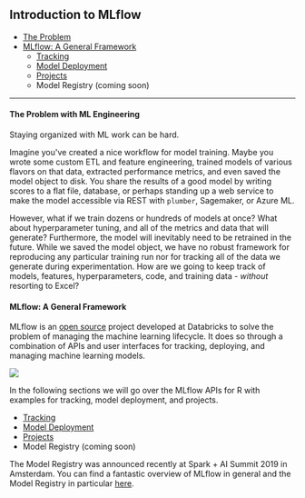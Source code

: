 
## Introduction to MLflow

* [The Problem](the-problem-with-ml-engineering)
* [MLflow: A General Framework](mlflow-a-general-framework)
  * [Tracking](https://github.com/marygracemoesta/R-User-Guide/blob/master/MLflow/tracking.md)
  * [Model Deployment](https://github.com/marygracemoesta/R-User-Guide/blob/master/MLflow/model_deployment.md)
  * [Projects](https://github.com/marygracemoesta/R-User-Guide/blob/master/MLflow/projects.md)
  * Model Registry (coming soon)
___

#### The Problem with ML Engineering 

Staying organized with ML work can be hard.

Imagine you've created a nice workflow for model training.  Maybe you wrote some custom ETL and feature engineering, trained models of various flavors on that data, extracted performance metrics, and even saved the model object to disk.  You share the results of a good model by writing scores to a flat file, database, or perhaps standing up a web service to make the model accessible via REST with `plumber`, Sagemaker, or Azure ML.

However, what if we train dozens or hundreds of models at once?  What about hyperparameter tuning, and all of the metrics and data that will generate?  Furthermore, the model will inevitably need to be retrained in the future.  While we saved the model object, we have no robust framework for reproducing any particular training run nor for tracking all of the data we generate during experimentation.  How are we going to keep track of models, features, hyperparameters, code, and training data - *without* resorting to Excel?  

#### MLflow: A General Framework

MLflow is an [open source](https://www.mlflow.org) project developed at Databricks to solve the problem of managing the machine learning lifecycle.  It does so through a combination of APIs and user interfaces for tracking, deploying, and managing machine learning models.  


<img src="https://github.com/marygracemoesta/R-User-Guide/blob/master/MLflow/images/mlflow_components.png?raw=true">

In the following sections we will go over the MLflow APIs for R with examples for tracking, model deployment, and projects.

  * [Tracking](https://github.com/marygracemoesta/R-User-Guide/blob/master/MLflow/tracking.md)
  * [Model Deployment](https://github.com/marygracemoesta/R-User-Guide/blob/master/MLflow/model_deployment.md)
  * [Projects](https://github.com/marygracemoesta/R-User-Guide/blob/master/MLflow/projects.md)
  * Model Registry (coming soon)
  
The Model Registry was announced recently at Spark + AI Summit 2019 in Amsterdam.  You can find a fantastic overview of MLflow in general and the Model Registry in particular [here](https://youtu.be/MSUTaCBhD7A).

